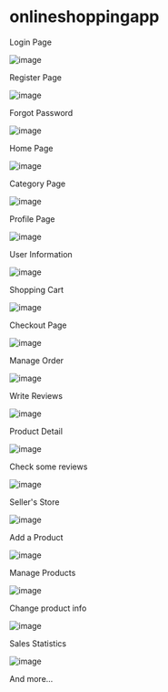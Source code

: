 # onlineshoppingapp

Login Page

![image](https://user-images.githubusercontent.com/59311731/177806764-c21ee7ba-9f68-43d0-b9c3-bc7d38a97318.png)

Register Page

![image](https://user-images.githubusercontent.com/59311731/177806807-dabf7754-af2c-4f79-a6a8-4bf1953e9191.png)

Forgot Password

![image](https://user-images.githubusercontent.com/59311731/177806884-24b228ba-ddfc-46ad-85e5-418c88b1244e.png)

Home Page

![image](https://user-images.githubusercontent.com/59311731/177806964-5c42f1ca-8409-48bb-be25-621d614fce75.png)

Category Page

![image](https://user-images.githubusercontent.com/59311731/177807011-198b9235-94c2-49f0-9eb6-a3e870e7038d.png)

Profile Page

![image](https://user-images.githubusercontent.com/59311731/177807083-a3ebfc99-a564-4ad1-89d1-e2fa0c872cf6.png)

User Information

![image](https://user-images.githubusercontent.com/59311731/177807202-874a2c7a-1f04-486f-b149-2aad5586fa19.png)

Shopping Cart

![image](https://user-images.githubusercontent.com/59311731/177807278-56c184f1-566b-4298-b985-fb06f361bf56.png)

Checkout Page

![image](https://user-images.githubusercontent.com/59311731/177807330-b8b91cd2-ba75-49fb-99d3-66ec58c8e2ed.png)

Manage Order

![image](https://user-images.githubusercontent.com/59311731/177807421-042cfcaa-fce4-45e4-90ec-dfb3092625fe.png)

Write Reviews

![image](https://user-images.githubusercontent.com/59311731/177807587-c1478185-3cdb-4792-9e76-edfc04f7babe.png)

Product Detail

![image](https://user-images.githubusercontent.com/59311731/177807653-2530b695-9f9d-40e6-9e15-b77a9f0a4a20.png)

Check some reviews

![image](https://user-images.githubusercontent.com/59311731/177807734-8201a8e2-6bbf-4e8a-ab84-f59ea9a929bc.png)

Seller's Store

![image](https://user-images.githubusercontent.com/59311731/177808305-d7874439-412e-4d23-83af-9e7a311e8f85.png)

Add a Product

![image](https://user-images.githubusercontent.com/59311731/177808408-7fbcd6a0-806f-4d87-937b-21bb02286f3d.png)

Manage Products

![image](https://user-images.githubusercontent.com/59311731/177808459-3a91c087-b1ca-42bd-8f40-7514aee88f32.png)

Change product info

![image](https://user-images.githubusercontent.com/59311731/177808504-6cea95c6-2c8c-4aa9-a319-1c1d1fbe594c.png)

Sales Statistics

![image](https://user-images.githubusercontent.com/59311731/177808661-0a96c201-3104-4ce9-aa0c-5201710b9efe.png)

And more...

